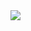<a href="https://github.com/anuraghazra/github-readme-stats">
  <img align="center" src="https://github-readme-stats.vercel.app/api?username=mbehlendorf&theme=dracula&disable_animations=true&count_private=true&hide_title=true" />
</a>
